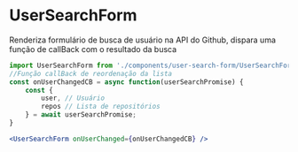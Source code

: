 # UserSearchForm
Renderiza formulário de busca de usuário na API do Github, dispara uma função de callBack com o resultado da busca

```js static
import UserSearchForm from './components/user-search-form/UserSearchForm';
//Função callBack de reordenação da lista
const onUserChangedCB = async function(userSearchPromise) {
    const { 
        user, // Usuário
        repos // Lista de repositórios
    } = await userSearchPromise;
}
```
```jsx
<UserSearchForm onUserChanged={onUserChangedCB} />
```